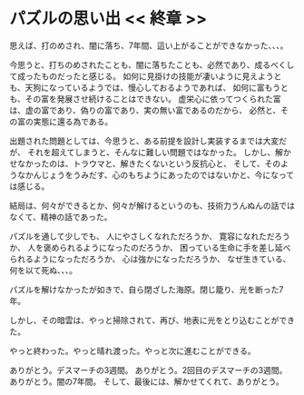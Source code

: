 # パズルの思い出 << 終章 >>

思えば、打のめされ、闇に落ち、7年間、這い上がることができなかった、、、。

今思うと、打ちのめされたことも、闇に落ちたことも、必然であり、成るべくして成ったものだったと感じる。
如何に見掛けの技能が凄いように見えようとも、天狗になっているようでは、慢心しておるようであれば、
如何に富もうとも、その富を発展させ続けることはできない。
虚栄心に依ってつくられた富は、虚の富であり、偽りの富であり、実の無い富であるのだから、
必然と、その富の実態に還る為である。


出題された問題としては、今思うと、ある前提を設計し実装するまでは大変だが、
それを超えてしまうと、そんなに難しい問題ではなかった。
しかし、解かせなかったのは、トラウマと、解きたくないという反抗心と、
そして、そのようなかんじょうをうみだす、心のもちようにあったのではないかと、今になっては感じる。

結局は、何々ができるとか、何々が解けるというのも、技術力うんぬんの話ではなくて、精神の話であった。

パズルを通して少しでも、
人にやさしくなれただろうか、
寛容になれただろうか、
人を褒められるようになったのだろうか、
困っている生命に手を差し延べられるようになっただろうか、
心は強かになっただろうか、
なぜ生きている、
何を以て死ぬ、、、。



パズルを解けなかったが如きで、自ら閉ざした海原。閉じ籠り、光を断った7年。

しかし、その暗雲は、やっと掃除されて、再び、地表に光をとり込むことができた。

やっと終わった。やっと晴れ渡った。やっと次に進むことができる。



ありがとう。デスマーチの3週間。
ありがとう。2回目のデスマーチの3週間。
ありがとう。闇の7年間。
そして、最後には、解かせてくれて、ありがとう。



